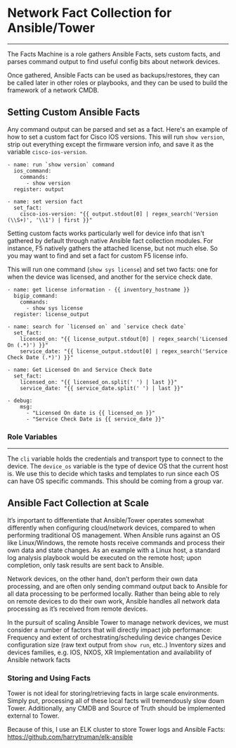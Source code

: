 # Network Fact Collection for Ansible/Tower
-------------

The Facts Machine is a role gathers Ansible Facts, sets custom facts, and parses command output to find useful config bits about network devices.

Once gathered, Ansible Facts can be used as backups/restores, they can be called later in other roles or playbooks, and they can be used to build the framework of a network CMDB.

## Setting Custom Ansible Facts

Any command output can be parsed and set as a fact. Here's an example of how to set a custom fact for Cisco IOS versions. This will run `show version`, strip out everything except the firmware version info, and save it as the variable `cisco-ios-version`.

```
- name: run `show version` command
  ios_command:
    commands:
      - show version
  register: output

- name: set version fact
  set_fact:
    cisco-ios-version: "{{ output.stdout[0] | regex_search('Version (\\S+)', '\\1') | first }}"
```

Setting custom facts works particularly well for device info that isn't gathered by default through native Ansible fact collection modules. For instance, F5 natively gathers the attached license, but not much else. So you may want to find and set a fact for custom F5 license info.

This will run one command (`show sys license`) and set two facts: one for when the device was licensed, and another for the service check date. 

```
- name: get license information - {{ inventory_hostname }}
  bigip_command:
    commands:
      - show sys license
  register: license_output

- name: search for `licensed on` and `service check date`
  set_fact:
    licensed_on: "{{ license_output.stdout[0] | regex_search('Licensed On (.*)') }}"
    service_date: "{{ license_output.stdout[0] | regex_search('Service Check Date (.*)') }}"

- name: Get Licensed On and Service Check Date
  set_fact:
    licensed_on: "{{ licensed_on.split(' ') | last }}"
    service_date: "{{ service_date.split(' ') | last }}"

- debug:
    msg:
      - "Licensed On date is {{ licensed_on }}"
      - "Service Check Date is {{ service_date }}"
```


### Role Variables
--------------

The `cli` variable holds the credentials and transport type to connect to the device.
The `device_os` variable is the type of device OS that the current host is. We use this to decide which tasks and templates to run since each OS can have OS specific commands. This should be coming from a group var.


## Ansible Fact Collection at Scale

It’s important to differentiate that Ansible/Tower operates somewhat differently when configuring cloud/network devices, compared to when performing traditional OS management. When Ansible runs against an OS like Linux/Windows, the remote hosts receive commands and process their own data and state changes. As an example with a Linux host, a standard log analysis playbook would be executed on the remote host; upon completion, only task results are sent back to Ansible.

Network devices, on the other hand, don’t perform their own data processing, and are often only sending command output back to Ansible for all data processing to be performed locally. Rather than being able to rely on remote devices to do their own work, Ansible handles all network data processing as it’s received from remote devices.

In the pursuit of scaling Ansible Tower to manage network devices, we must consider a number of factors that will directly impact job performance:
Frequency and extent of orchestrating/scheduling device changes
Device configuration size (raw text output from `show run`, etc..)
Inventory sizes and devices families, e.g. IOS, NXOS, XR
Implementation and availability of Ansible network facts 

### Storing and Using Facts

Tower is not ideal for storing/retrieving facts in large scale environments. Simply put, processing all of these local facts will tremendously slow down Tower. Additionally, any CMDB and Source of Truth should be implemented external to Tower.

Because of this, I use an ELK cluster to store Tower logs and Ansible Facts:
https://github.com/harrytruman/elk-ansible
